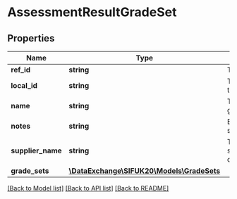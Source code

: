 # AssessmentResultGradeSet

## Properties
Name | Type | Description | Notes
------------ | ------------- | ------------- | -------------
**ref_id** | **string** | The ID (GUID) of this grade set. | 
**local_id** | **string** | The locally assigned identifier for this grade set. | [optional] 
**name** | **string** | The descriptive identifier for the grade set. | 
**notes** | **string** | Explanatory/usage notes for grade set. | [optional] 
**supplier_name** | **string** | The supplier/originator/designer/owner of the gradeset. | [optional] 
**grade_sets** | [**\DataExchange\SIFUK20\Models\GradeSets**](GradeSets.md) |  | [optional] 

[[Back to Model list]](../README.md#documentation-for-models) [[Back to API list]](../README.md#documentation-for-api-endpoints) [[Back to README]](../README.md)


